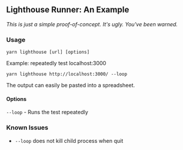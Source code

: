 ## Lighthouse Runner: An Example

_This is just a simple proof-of-concept. It's ugly. You've been warned._

### Usage

```
yarn lighthouse [url] [options]
```

Example: repeatedly test localhost:3000

```
yarn lighthouse http://localhost:3000/ --loop
```

The output can easily be pasted into a spreadsheet.

#### Options

`--loop` - Runs the test repeatedly

### Known Issues

- `--loop` does not kill child process when quit